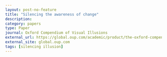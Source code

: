 ```yaml
---
layout: post-no-feature
title: "Silencing the awareness of change"
description:
category: papers
type: Paper
journal: Oxford Compendium of Visual Illusions
external_url: https://global.oup.com/academic/product/the-oxford-compendium-of-visual-illusions-9780199794607
external_site: global.oup.com
tags: [silencing illusion]
---
```

